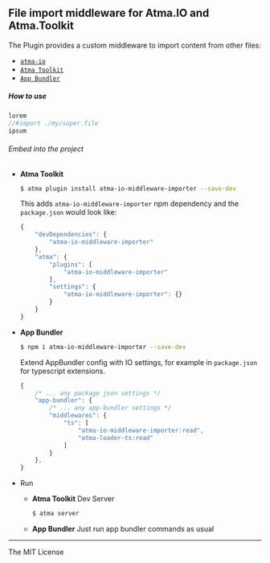File import middleware for Atma.IO and Atma.Toolkit
-----

The Plugin provides a custom middleware to import content from other files:
- [`atma-io`](https://github.com/atmajs/atma-io) 
- [`Atma Toolkit`](https://github.com/atmajs/Atma.Toolkit) 
- [`App Bundler`](https://github.com/atmajs/app-bundler) 


##### How to use

```js
lorem
//#import ./my/super.file
ipsum
```

###### Embed into the project

+ **Atma Toolkit** 

    ```bash
    $ atma plugin install atma-io-middleware-importer --save-dev
    ```

	This adds `atma-io-middleware-importer` npm dependency and the `package.json` would look like:
    ```javascript
    {
        "devDependencies": {
            "atma-io-middleware-importer"
        },
        "atma": {
            "plugins": [
                "atma-io-middleware-importer"
            ],
            "settings": {
                "atma-io-middleware-importer": {}
            }
        }
    }
    ```
+ **App Bundler** 
    
    ```bash
    $ npm i atma-io-middleware-importer --save-dev
    ```

    Extend AppBundler config with IO settings, for example in `package.json` for typescript extensions.
    ```javascript
    {
        /* ... any package json settings */
        "app-bundler": {
            /* ... any app-bundler settings */
            "middlewares": {                
                "ts": [
                    "atma-io-middleware-importer:read",
                    "atma-loader-ts:read"
                ]
            }
        },
    }
    ```

+ Run

    + **Atma Toolkit**  Dev Server
        ```bash
        $ atma server
        ```

    + **App Bundler**  Just run app bundler commands as usual
        
----
The MIT License